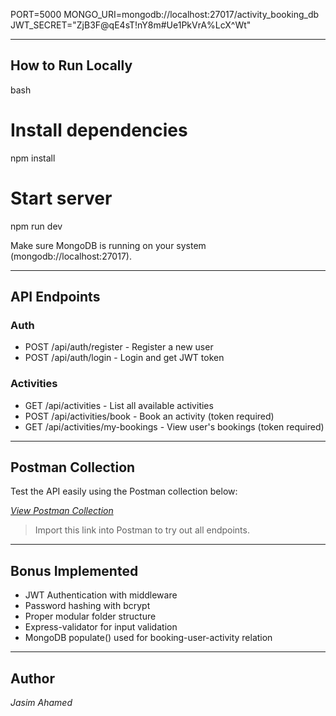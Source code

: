 PORT=5000
MONGO_URI=mongodb://localhost:27017/activity_booking_db
JWT_SECRET="ZjB3F@qE4sT!nY8m#Ue1PkVrA%LcX^Wt"

---

## How to Run Locally

bash
# Install dependencies
npm install

# Start server
npm run dev


Make sure MongoDB is running on your system (mongodb://localhost:27017).

---

## API Endpoints

### Auth
- POST /api/auth/register - Register a new user
- POST /api/auth/login - Login and get JWT token

### Activities
- GET /api/activities - List all available activities
- POST /api/activities/book - Book an activity (token required)
- GET /api/activities/my-bookings - View user's bookings (token required)

---

##  Postman Collection

Test the API easily using the Postman collection below:

*[View Postman Collection](https://jasimahamed-5823100.postman.co/workspace/Jasim-Ahamed's-Workspace~9993fd28-905e-41b8-8b40-74d02b6374af/collection/44821174-98df55d3-d1c5-44e9-92d5-f2a05dd9a6a5?action=share&creator=44821174)*

> Import this link into Postman to try out all endpoints.

---

## Bonus Implemented

- JWT Authentication with middleware
- Password hashing with bcrypt
- Proper modular folder structure
- Express-validator for input validation
- MongoDB populate() used for booking-user-activity relation

---

## Author

*Jasim Ahamed*
